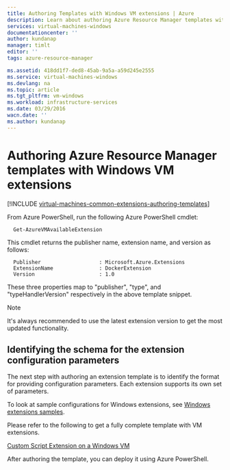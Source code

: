 ```yaml
---
title: Authoring Templates with Windows VM extensions | Azure
description: Learn about authoring Azure Resource Manager templates with extensions for Windows VMs
services: virtual-machines-windows
documentationcenter: ''
author: kundanap
manager: timlt
editor: ''
tags: azure-resource-manager

ms.assetid: 418dd1f7-ded8-45ab-9a5a-a59d245e2555
ms.service: virtual-machines-windows
ms.devlang: na
ms.topic: article
ms.tgt_pltfrm: vm-windows
ms.workload: infrastructure-services
ms.date: 03/29/2016
wacn.date: ''
ms.author: kundanap
---
```


# Authoring Azure Resource Manager templates with Windows VM extensions
[!INCLUDE [virtual-machines-common-extensions-authoring-templates](../../includes/virtual-machines-common-extensions-authoring-templates.md)]

From Azure PowerShell, run the following Azure PowerShell cmdlet:

```
  Get-AzureVMAvailableExtension
```

This cmdlet returns the publisher name, extension name, and version as follows:

```
  Publisher                   : Microsoft.Azure.Extensions  
  ExtensionName               : DockerExtension
  Version                     : 1.0
```

These three properties map to "publisher", "type", and "typeHandlerVersion" respectively in the above template snippet.

> [!NOTE]
> It's always recommended to use the latest extension version to get the most updated functionality.
> 
> 

## Identifying the schema for the extension configuration parameters
The next step with authoring an extension template is to identify the format for providing configuration parameters. Each extension supports its own set of parameters.

To look at sample configurations for Windows extensions, see [Windows extensions samples](./virtual-machines-windows-extensions-configuration-samples.md).

Please refer to the following to get a fully complete template with VM extensions.

[Custom Script Extension on a Windows VM](https://github.com/Azure/azure-quickstart-templates/blob/b1908e74259da56a92800cace97350af1f1fc32b/201-list-storage-keys-windows-vm/azuredeploy.json/)

After authoring the template, you can deploy it using Azure PowerShell.
